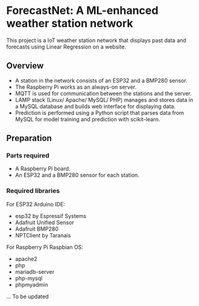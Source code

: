 # ForecastNet: A ML-enhanced weather station network

This project is a IoT weather station network that displays past data and forecasts using Linear Regression on a website.

## Overview
- A station in the network consists of an ESP32 and a BMP280 sensor.
- The Raspberry Pi works as an always-on server.
- MQTT is used for communication between the stations and the server.
- LAMP stack (Linux/ Apache/ MySQL/ PHP) manages and stores data in a MySQL database and builds web interface for displaying data.
- Prediction is performed using a Python script that parses data from MySQL for model training and prediction with scikit-learn.

## Preparation
### Parts required
- A Raspberry Pi board.
- An ESP32 and a BMP280 sensor for each station.

### Required libraries
For ESP32 Arduino IDE:
- esp32 by Espressif Systems
- Adafruit Unified Sensor
- Adafruit BMP280
- NPTClient by Taranais

For Raspberry Pi Raspbian OS:
- apache2
- php
- mariadb-server
- php-mysql
- phpmyadmin

... To be updated

